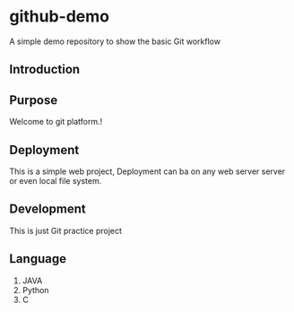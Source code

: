 # github-demo
A simple demo repository to show the basic Git workflow

## Introduction

## Purpose
Welcome to git platform.!

## Deployment

This is a simple web project, Deployment can ba on any web server server or even local file system.

## Development

This is just Git practice project

## Language
1. JAVA
2. Python
3. C